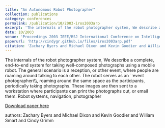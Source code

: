 ```yaml
---
title: "An Autonomous Robot Photographer"
collection: publications
category: conferences
permalink: /publication/10/2003-iros2003arp
excerpt: 'The internals of the robot photographer system, We describe a complete,  end-to-end system for taking well-composed photographs using a mobile robot. The general scenario is a reception,  or other event,  where people are roaming around talking to each other. The robot serves as an ``event photographer\\\\\\,  roaming around the same space as the participants,  periodically taking photographs. These images are then sent to a workstation where participants can print the photographs out,  or email them.  Robot systems,  navigation,  photographer, '
date: 10/2003
venue: 'Proceedings 2003 IEEE/RSJ International Conference on Intelligent Robots and Systems (IROS 2003)'
paperurl: 'http://cindygr.github.io/files/iros2003arp.pdf'
citation: 'Zachary Byers and Michael Dixon and Kevin Goodier and William Smart and Cindy Grimm'
---
```

The internals of the robot photographer system, We describe a complete,  end-to-end system for taking well-composed photographs using a mobile robot. The general scenario is a reception,  or other event,  where people are roaming around talking to each other. The robot serves as an ``event photographer\\\\\\,  roaming around the same space as the participants,  periodically taking photographs. These images are then sent to a workstation where participants can print the photographs out,  or email them.  Robot systems,  navigation,  photographer

[Download paper here](http://cindygr.github.io/files/iros2003arp.pdf)

authors: Zachary Byers and Michael Dixon and Kevin Goodier and William Smart and Cindy Grimm